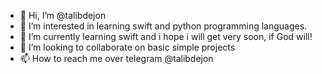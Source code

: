 - 👋 Hi, I’m @talibdejon
- 👀 I’m interested in learning swift and python programming languages.
- 🌱 I’m currently learning swift and i hope i will get very soon, if God will!
- 💞️ I’m looking to collaborate on basic simple projects
- 📫 How to reach me over telegram @talibdejon

<!---
talibdejon/talibdejon is a ✨ special ✨ repository because its `README.md` (this file) appears on your GitHub profile.
You can click the Preview link to take a look at your changes.
--->
